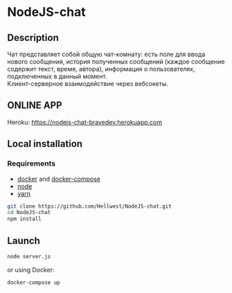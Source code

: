 # NodeJS-chat

## Description

Чат представляет собой общую чат-комнату: есть поле для ввода нового сообщения, история полученных сообщений (каждое сообщение содержит текст, время, автора), информация о пользователях, подключенных в данный момент.  
Клиент-серверное взаимодействие через вебсокеты.

## ONLINE APP

Heroku: <https://nodejs-chat-bravedev.herokuapp.com>

## Local installation

### Requirements

- [docker](https://www.docker.com/) and [docker-compose](https://docs.docker.com/compose/)
- [node](https://nodejs.org/en/)
- [yarn](https://yarnpkg.com/)

```bash
git clone https://github.com/Hellwest/NodeJS-chat.git
cd NodeJS-chat
npm install
```

## Launch

```bash
node server.js
```

or using Docker:

```bash
docker-compose up
```
